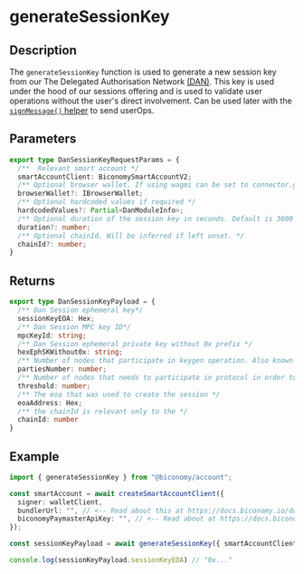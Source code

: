 # generateSessionKey

## Description

The `generateSessionKey` function is used to generate a new session key from our The Delegated Authorisation Network [(DAN)](https://www.biconomy.io/post/introducing-dan-the-programmable-authorisation-network-for-ai-agents). This key is used under the hood of our sessions offering and is used to validate user operations without the user's direct involvement. Can be used later with the [`signMessage()` helper](/smartAccountsV2/tutorials/utils/DAN/signMessage.md) to send userOps.

## Parameters

```ts
export type DanSessionKeyRequestParams = {
  /**  Relevant smart account */
  smartAccountClient: BiconomySmartAccountV2;
  /** Optional browser wallet. If using wagmi can be set to connector.getProvider() from useAccount hook */
  browserWallet?: IBrowserWallet;
  /** Optional hardcoded values if required */
  hardcodedValues?: Partial<DanModuleInfo>;
  /** Optional duration of the session key in seconds. Default is 3600 seconds. */
  duration?: number;
  /** Optional chainId. Will be inferred if left unset. */
  chainId?: number;
}
```

## Returns

```ts
export type DanSessionKeyPayload = {
  /** Dan Session ephemeral key*/
  sessionKeyEOA: Hex;
  /** Dan Session MPC key ID*/
  mpcKeyId: string;
  /** Dan Session ephemeral private key without 0x prefix */
  hexEphSKWithout0x: string;
  /** Number of nodes that participate in keygen operation. Also known as n. */
  partiesNumber: number;
  /** Number of nodes that needs to participate in protocol in order to generate valid signature. Also known as t. */
  threshold: number;
  /** The eoa that was used to create the session */
  eoaAddress: Hex;
  /** the chainId is relevant only to the */
  chainId: number
}
```

## Example

```ts
import { generateSessionKey } from "@biconomy/account";

const smartAccount = await createSmartAccountClient({
  signer: walletClient,
  bundlerUrl: "", // <-- Read about this at https://docs.biconomy.io/dashboard#bundler-url
  biconomyPaymasterApiKey: "", // <-- Read about at https://docs.biconomy.io/dashboard/paymaster
});

const sessionKeyPayload = await generateSessionKey({ smartAccountClient: smartAccount });

console.log(sessionKeyPayload.sessionKeyEOA) // "0x..."
```